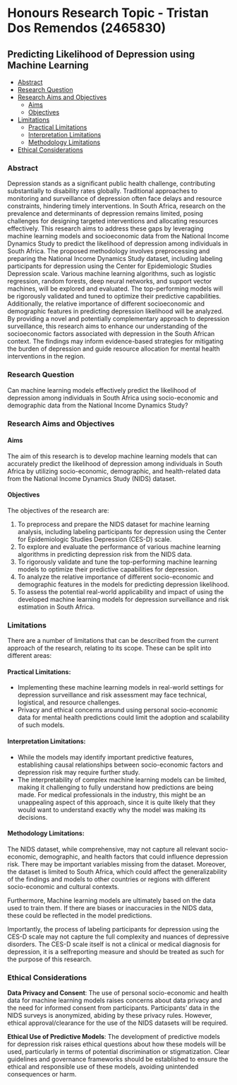 # Honours Research Topic - Tristan Dos Remendos (2465830)
## Predicting Likelihood of Depression using Machine Learning

- [Abstract](#abstract)
- [Research Question](#research-question)
- [Research Aims and Objectives](#research-aims-and-objectives)
  - [Aims](#aims)
  - [Objectives](#objectives)
- [Limitations](#limitations)
  - [Practical Limitations](#practical-limitations)
  - [Interpretation Limitations](#interpretation-limitations)
  - [Methodology Limitations](#methodology-limitations)
- [Ethical Considerations](#ethical-considerations)

### Abstract

Depression stands as a significant public health challenge, contributing substantially
to disability rates globally. Traditional approaches to monitoring and surveillance
of depression often face delays and resource constraints, hindering timely
interventions. In South Africa, research on the prevalence and determinants of depression
remains limited, posing challenges for designing targeted interventions
and allocating resources effectively. This research aims to address these gaps by
leveraging machine learning models and socioeconomic data from the National Income
Dynamics Study to predict the likelihood of depression among individuals
in South Africa. The proposed methodology involves preprocessing and preparing
the National Income Dynamics Study dataset, including labeling participants for
depression using the Center for Epidemiologic Studies Depression scale. Various
machine learning algorithms, such as logistic regression, random forests, deep neural
networks, and support vector machines, will be explored and evaluated. The
top-performing models will be rigorously validated and tuned to optimize their
predictive capabilities. Additionally, the relative importance of different socioeconomic
and demographic features in predicting depression likelihood will be analyzed.
By providing a novel and potentially complementary approach to depression
surveillance, this research aims to enhance our understanding of the socioeconomic
factors associated with depression in the South African context. The findings
may inform evidence-based strategies for mitigating the burden of depression and
guide resource allocation for mental health interventions in the region.

### Research Question

Can machine learning models effectively predict the likelihood of depression among
individuals in South Africa using socio-economic and demographic data from the
National Income Dynamics Study?

### Research Aims and Objectives

#### Aims
The aim of this research is to develop machine learning models that can accurately
predict the likelihood of depression among individuals in South Africa by utilizing
socio-economic, demographic, and health-related data from the National Income
Dynamics Study (NIDS) dataset.

#### Objectives
The objectives of the research are:
1. To preprocess and prepare the NIDS dataset for machine learning analysis,
including labeling participants for depression using the Center for Epidemiologic
Studies Depression (CES-D) scale.
2. To explore and evaluate the performance of various machine learning algorithms
in predicting depression risk from the NIDS data.
3. To rigorously validate and tune the top-performing machine learning models
to optimize their predictive capabilities for depression.
4. To analyze the relative importance of different socio-economic and demographic
features in the models for predicting depression likelihood.
5. To assess the potential real-world applicability and impact of using the developed
machine learning models for depression surveillance and risk estimation
in South Africa.

### Limitations

There are a number of limitations that can be described from the current approach
of the research, relating to its scope. These can be split into different areas:

#### Practical Limitations:
- Implementing these machine learning models in real-world settings for depression
surveillance and risk assessment may face technical, logistical, and
resource challenges.
- Privacy and ethical concerns around using personal socio-economic data for
mental health predictions could limit the adoption and scalability of such
models.

#### Interpretation Limitations:
- While the models may identify important predictive features, establishing
causal relationships between socio-economic factors and depression risk may
require further study.
- The interpretability of complex machine learning models can be limited, making
it challenging to fully understand how predictions are being made. For
medical professionals in the industry, this might be an unappealing aspect
of this approach, since it is quite likely that they would want to understand
exactly why the model was making its decisions.

#### Methodology Limitations:
The NIDS dataset, while comprehensive, may not capture all relevant socio-economic,
demographic, and health factors that could influence depression risk. There may
be important variables missing from the dataset. Moreover, the dataset is limited to
South Africa, which could affect the generalizability of the findings and models to
other countries or regions with different socio-economic and cultural contexts.

Furthermore, Machine learning models are ultimately based on the data used to
train them. If there are biases or inaccuracies in the NIDS data, these could be reflected
in the model predictions.

Importantly, the process of labeling participants for depression using the CES-D
scale may not capture the full complexity and nuances of depressive disorders. The
CES-D scale itself is not a clinical or medical diagnosis for depression, it is a selfreporting
measure and should be treated as such for the purpose of this research.

### Ethical Considerations

**Data Privacy and Consent**: The use of personal socio-economic and health data for
machine learning models raises concerns about data privacy and the need for informed
consent from participants. Participants’ data in the NIDS surveys is anonymized, abiding by these privacy rules. However, ethical approval/clearance for
the use of the NIDS datasets will be required.

**Ethical Use of Predictive Models**: The development of predictive models for depression
risk raises ethical questions about how these models will be used, particularly
in terms of potential discrimination or stigmatization. Clear guidelines and
governance frameworks should be established to ensure the ethical and responsible
use of these models, avoiding unintended consequences or harm.
